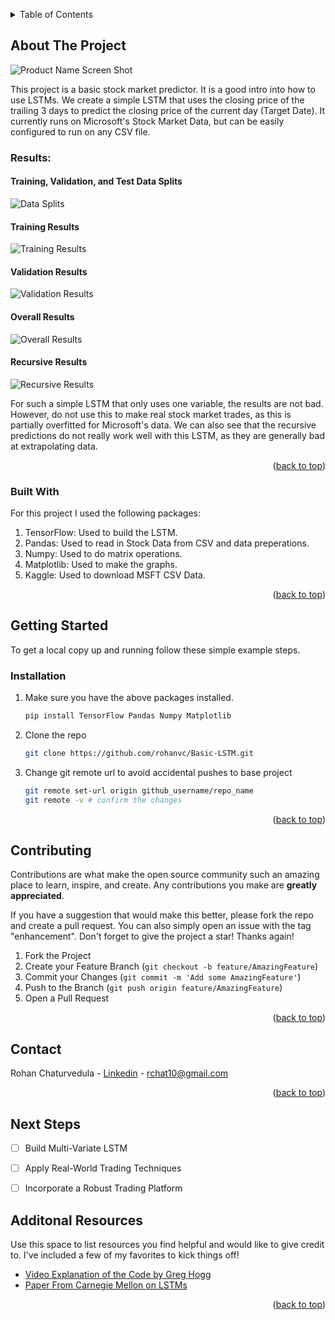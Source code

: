 <!-- Improved compatibility of back to top link: See: https://github.com/othneildrew/Best-README-Template/pull/73 -->
<a id="readme-top"></a>
<!--

<!-- TABLE OF CONTENTS -->
<details>
  <summary>Table of Contents</summary>
  <ol>
    <li>
      <a href="#about-the-project">About The Project</a>
      <ul>
        <li><a href="#built-with">Built With</a></li>
      </ul>
    </li>
    <li>
      <a href="#getting-started">Getting Started</a>
      <ul>
        <li><a href="#installation">Installation</a></li>
      </ul>
    </li>
    <li><a href="#Contributing">Contributing</a></li>
    <li><a href="#Contact">Contact</a></li>
    <li><a href="#next-steps">Next Steps</a></li>
    <li><a href="#Additional Resources">Additional Resources</a></li>
  </ol>
</details>



<!-- ABOUT THE PROJECT -->
## About The Project

![Product Name Screen Shot][product-screenshot]

This project is a basic stock market predictor. It is a good intro into how to use LSTMs. We create a simple LSTM that uses the closing price of the trailing 3 days to predict the closing price of the current day (Target Date). It currently runs on Microsoft's Stock Market Data, but can be easily configured to run on any CSV file. 

### Results: 

#### Training, Validation, and Test Data Splits
![Data Splits][data-splits]

#### Training Results
![Training Results][training-results]

#### Validation Results
![Validation Results][validation-results]

#### Overall Results
![Overall Results][Overall-results]

#### Recursive Results
![Recursive Results][Recursive-results]

For such a simple LSTM that only uses one variable, the results are not bad. However, do not use this to make real stock market trades, as this is partially overfitted for Microsoft's data. We can also see that the recursive predictions do not really work well with this LSTM, as they are generally bad at extrapolating data. 


<p align="right">(<a href="#readme-top">back to top</a>)</p>



### Built With

For this project I used the following packages: 

  1. TensorFlow: Used to build the LSTM.
  2. Pandas: Used to read in Stock Data from CSV and data preperations.
  3. Numpy: Used to do matrix operations. 
  4. Matplotlib: Used to make the graphs.
  5. Kaggle: Used to download MSFT CSV Data. 

<p align="right">(<a href="#readme-top">back to top</a>)</p>



<!-- GETTING STARTED -->
## Getting Started

To get a local copy up and running follow these simple example steps.

### Installation

1. Make sure you have the above packages installed. 
   ```sh
   pip install TensorFlow Pandas Numpy Matplotlib
   ```
2. Clone the repo
   ```sh
   git clone https://github.com/rohanvc/Basic-LSTM.git
   ```
3. Change git remote url to avoid accidental pushes to base project
   ```sh
   git remote set-url origin github_username/repo_name
   git remote -v # confirm the changes
   ```

<p align="right">(<a href="#readme-top">back to top</a>)</p>


<!-- CONTRIBUTING -->
## Contributing

Contributions are what make the open source community such an amazing place to learn, inspire, and create. Any contributions you make are **greatly appreciated**.

If you have a suggestion that would make this better, please fork the repo and create a pull request. You can also simply open an issue with the tag "enhancement".
Don't forget to give the project a star! Thanks again!

1. Fork the Project
2. Create your Feature Branch (`git checkout -b feature/AmazingFeature`)
3. Commit your Changes (`git commit -m 'Add some AmazingFeature'`)
4. Push to the Branch (`git push origin feature/AmazingFeature`)
5. Open a Pull Request


<p align="right">(<a href="#readme-top">back to top</a>)</p>


<!-- CONTACT -->
## Contact

Rohan Chaturvedula - [Linkedin](https://www.linkedin.com/in/rohan-chaturvedula/) - rchat10@gmail.com


<p align="right">(<a href="#readme-top">back to top</a>)</p>

## Next Steps

- [ ] Build Multi-Variate LSTM
- [ ] Apply Real-World Trading Techniques
- [ ] Incorporate a Robust Trading Platform


<!-- ACKNOWLEDGMENTS -->
## Additonal Resources

Use this space to list resources you find helpful and would like to give credit to. I've included a few of my favorites to kick things off!

* [Video Explanation of the Code by Greg Hogg](https://www.youtube.com/watch?v=CbTU92pbDKw)
* [Paper From Carnegie Mellon on LSTMs](https://deeplearning.cs.cmu.edu/S23/document/readings/LSTM.pdf)

<p align="right">(<a href="#readme-top">back to top</a>)</p>



<!-- MARKDOWN LINKS & IMAGES -->
<!-- https://www.markdownguide.org/basic-syntax/#reference-style-links -->

[product-screenshot]: images/Stock.webp
[data-splits]: images/dataSplits.png
[training-results]: images/TrainingResults.png
[validation-results]: images/ValidationResults.png
[overall-results]: images/OverallResults.png
[recursive-results]: images/RecursiveResults.png

